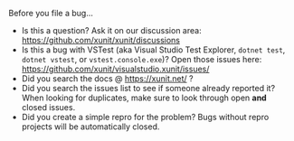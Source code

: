 Before you file a bug...

* Is this a question?
  Ask it on our discussion area: https://github.com/xunit/xunit/discussions
* Is this a bug with VSTest (aka Visual Studio Test Explorer, `dotnet test`, `dotnet vstest`,
  or `vstest.console.exe`)? Open those issues here:
  https://github.com/xunit/visualstudio.xunit/issues/
* Did you search the docs @ https://xunit.net/ ?
* Did you search the issues list to see if someone already reported it?
  When looking for duplicates, make sure to look through open **and** closed issues.
* Did you create a simple repro for the problem?
  Bugs without repro projects will be automatically closed.
